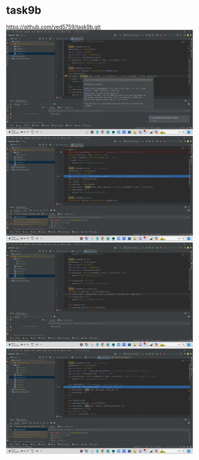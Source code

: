 # task9b
https://github.com/yed5759/task9b.git
![](proof/slide44.png)
![](proof/slide49.png)
![](proof/slide55.png)
![](proof/slide56.png)